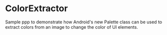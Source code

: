 # ColorExtractor
Sample ppp to demonstrate how Android's new Palette class can be used to extract colors from an image to change the color of UI elements.
